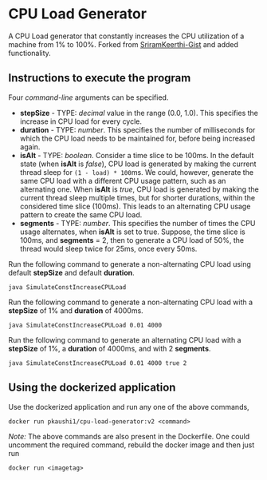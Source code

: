 # CPU Load Generator

A CPU Load generator that constantly increases the CPU utilization of a machine from 1% to 100%.
Forked from [SriramKeerthi-Gist](https://gist.github.com/SriramKeerthi/0f1513a62b3b09fecaeb) and added functionality.

## Instructions to execute the program
Four _command-line_ arguments can be specified.

* **stepSize** - TYPE: _decimal_ value in the range (0.0, 1.0). This specifies the increase in CPU load for every cycle.
* **duration** - TYPE: _number_. This specifies the number of milliseconds for which the CPU load needs to be maintained for, before being increased again.
* **isAlt** - TYPE: _boolean_. Consider a time slice to be 100ms. In the default state (when **isAlt** is *false*), CPU load is generated by making the current thread sleep for `(1 - load) * 100`ms. We could, however, generate the same CPU load with a different CPU usage pattern, such as an alternating one. When **isAlt** is *true*, CPU load is generated by making the current thread sleep multiple times, but for shorter durations, within the considered time slice (100ms). This leads to an alternating CPU usage pattern to create the same CPU load.
* **segments** - TYPE: _number_. This specifies the number of times the CPU usage alternates, when **isAlt** is set to true. Suppose, the time slice is 100ms, and **segments** = 2, then to generate a CPU load of 50%, the thread would sleep twice for 25ms, once every 50ms.


Run the following command to generate a non-alternating CPU load using default **stepSize** and default **duration**.
```commandline
java SimulateConstIncreaseCPULoad
```

Run the following command to generate a non-alternating CPU load with a **stepSize** of 1% and **duration** of 4000ms.
```commandline
java SimulateConstIncreaseCPULoad 0.01 4000
```

Run the following command to generate an alternating CPU load with a **stepSize** of 1%, a **duration** of 4000ms, and with 2 **segments**.
```commandline
java SimulateConstIncreaseCPULoad 0.01 4000 true 2
```

## Using the dockerized application
Use the dockerized application and run any one of the above commands,
```commandline
docker run pkaushi1/cpu-load-generator:v2 <command>
```
_Note:_ The above commands are also present in the Dockerfile. One could uncomment the required command, rebuild the docker image and then just run
```commandline
docker run <imagetag>
```
